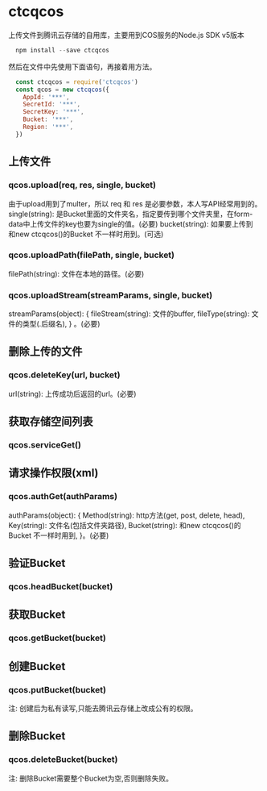 # ctcqcos
上传文件到腾讯云存储的自用库，主要用到COS服务的Node.js SDK v5版本

```js
  npm install --save ctcqcos
```

然后在文件中先使用下面语句，再接着用方法。
```js
  const ctcqcos = require('ctcqcos')
  const qcos = new ctcqcos({
    AppId: '***',
    SecretId: '***',
    SecretKey: '***',
    Bucket: '***',
    Region: '***',
  })
```

## 上传文件
### qcos.upload(req, res, single, bucket)
由于upload用到了multer，所以 req 和 res 是必要参数，本人写API经常用到的。
single(string):  是Bucket里面的文件夹名，指定要传到哪个文件夹里，在form-data中上传文件的key也要为single的值。(必要)
bucket(string):  如果要上传到 和new ctcqcos()的Bucket 不一样时用到。(可选)

### qcos.uploadPath(filePath, single, bucket)
filePath(string):  文件在本地的路径。(必要)

### qcos.uploadStream(streamParams, single, bucket)
streamParams(object): {
  fileStream(string): 文件的buffer,
  fileType(string): 文件的类型(.后缀名),
} 。(必要)

## 删除上传的文件
### qcos.deleteKey(url, bucket)
url(string):  上传成功后返回的url。(必要)

## 获取存储空间列表
### qcos.serviceGet()

## 请求操作权限(xml)
### qcos.authGet(authParams)
authParams(object): {
  Method(string): http方法(get, post, delete, head),
  Key(string): 文件名(包括文件夹路径),
  Bucket(string): 和new ctcqcos()的Bucket 不一样时用到,
}。(必要)

## 验证Bucket
### qcos.headBucket(bucket)

## 获取Bucket
### qcos.getBucket(bucket)

## 创建Bucket
### qcos.putBucket(bucket)
注: 创建后为私有读写,只能去腾讯云存储上改成公有的权限。

## 删除Bucket
### qcos.deleteBucket(bucket)
注: 删除Bucket需要整个Bucket为空,否则删除失败。


